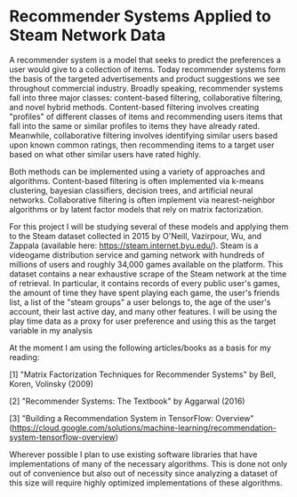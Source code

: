 # Recommender Systems Applied to Steam Network Data

A recommender system is a model that seeks to predict the preferences a user would give to a collection of items. Today recommender systems form the basis of the targeted advertisements and product suggestions we see throughout commercial industry. Broadly speaking, recommender systems fall into three major classes: content-based filtering, collaborative filtering, and novel hybrid methods. Content-based filtering involves creating "profiles" of different classes of items and recommending users items that fall into the same or similar profiles to items they have already rated. Meanwhile, collaborative filtering involves identifying similar users based upon known common ratings, then recommending items to a target user based on what other similar users have rated highly. 

Both methods can be implemented using a variety of approaches and algorithms. Content-based filtering is often implemented via k-means clustering, bayesian classifiers, decision trees, and artificial neural networks. Collaborative filtering is often implement via nearest-neighbor algorithms or by latent factor models that rely on matrix factorization. 

For this project I will be studying several of these models and applying them to the Steam dataset collected in 2015 by O'Neill, Vazirpour, Wu, and Zappala (available here: https://steam.internet.byu.edu/). Steam is a videogame distribution service and gaming network with hundreds of millions of users and roughly 34,000 games available on the platform. This dataset contains a near exhaustive scrape of the Steam network at the time of retrieval. In particular, it contains records of every public user's games, the amount of time they have spent playing each game, the user's friends list, a list of the "steam groups" a user belongs to, the age of the user's account, their last active day, and many other features. I will be using the play time data as a proxy for user preference and using this as the target variable in my analysis 

At the moment I am using the following articles/books as a basis for my reading:

[1] "Matrix Factorization Techniques for Recommender Systems" by Bell, Koren, Volinsky (2009)

[2] "Recommender Systems: The Textbook" by Aggarwal (2016)

[3] "Building a Recommendation System in TensorFlow: Overview" (https://cloud.google.com/solutions/machine-learning/recommendation-system-tensorflow-overview)

Wherever possible I plan to use existing software libraries that have implementations of many of the necessary algorithms. This is done not only out of convenience but also out of necessity since analyzing a dataset of this size will require highly optimized implementations of these algorithms.
